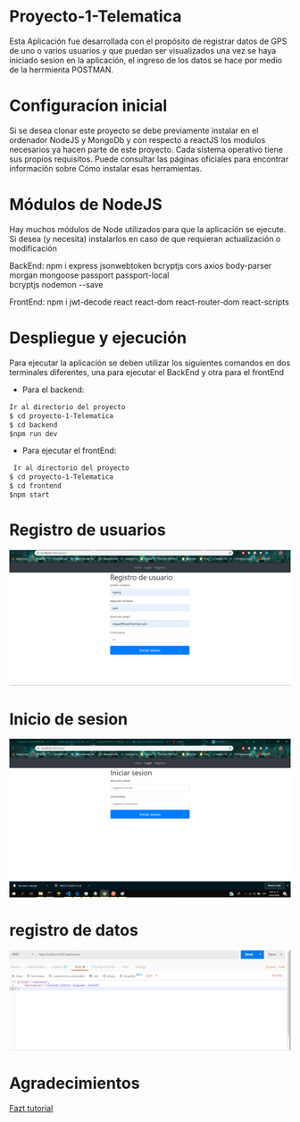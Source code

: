# Proyecto-1-Telematica

Esta Aplicación fue desarrollada con el propósito de registrar datos de GPS de uno o varios usuarios y que puedan ser visualizados una vez se haya iniciado sesion en la aplicación,
el ingreso de los datos se hace por medio de la herrmienta POSTMAN.

Configuracíon inicial
======================
Si se desea clonar este proyecto se debe previamente instalar en el ordenador
NodeJS y MongoDb y con respecto a reactJS los modulos necesarios 
ya hacen parte de este proyecto. Cada sistema operativo tiene sus propios requisitos. 
Puede consultar las páginas oficiales para encontrar información sobre
Cómo instalar esas herramientas.


Módulos de NodeJS
=================
Hay muchos módulos de Node utilizados para que la aplicación se ejecute.
Si desea (y necesita) instalarlos en caso de que requieran actualización o modificación

BackEnd:
npm i express jsonwebtoken bcryptjs cors axios body-parser morgan mongoose passport passport-local \
 bcryptjs nodemon --save
 
FrontEnd:
npm i jwt-decode react react-dom react-router-dom react-scripts

Despliegue y ejecución
=================

Para ejecutar la aplicación se deben utilizar los siguientes comandos en dos terminales diferentes, una para ejecutar el BackEnd y otra para el frontEnd

+ Para el backend:
 
 ```
 Ir al directorio del proyecto
$ cd proyecto-1-Telematica
$ cd backend
$npm run dev
```
+ Para ejecutar el frontEnd:
```
 Ir al directorio del proyecto
$ cd proyecto-1-Telematica
$ cd frontend
$npm start
```
Registro de usuarios
================

![Test Image 7](https://github.com/zitrot/Proyecto-1-Telematica/blob/master/Imagenes/registro.png)

Inicio de sesion
==============

![Test Image 7](https://github.com/zitrot/Proyecto-1-Telematica/blob/master/Imagenes/iniciosesion.png)

registro de datos
===========

![Test Image 7](https://github.com/zitrot/Proyecto-1-Telematica/blob/master/Imagenes/postman.png)


Agradecimientos
===============

[Fazt tutorial](https://www.youtube.com/watch?v=DqpL5UtJHus) 

